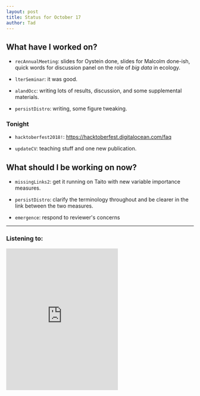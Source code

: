 ```yaml
---
layout: post 
title: Status for October 17 
author: Tad
---
```


## What have I worked on?

* `recAnnualMeeting`: slides for Oystein done, slides for Malcolm done-ish, quick words for discussion panel on the role of _big data_ in ecology. 

* `lterSeminar`: it was good. 

* `alandOcc`: writing lots of results, discussion, and some supplemental materials.

* `persistDistro`: writing, some figure tweaking. 






### Tonight

* `hacktoberfest2018!`: https://hacktoberfest.digitalocean.com/faq

* `updateCV`: teaching stuff and one new publication.






## What should I be working on now?

* `missingLinks2`: get it running on Taito with new variable importance measures. 

* `persistDistro`: clarify the terminology throughout and be clearer in the link between the two measures. 

* `emergence`: respond to reviewer's concerns






--- 

### Listening to:

<iframe src="https://open.spotify.com/embed/track/4NzbtTzsgL4DHqiQzrebut" width="300" height="380" frameborder="0" allowtransparency="true" allow="encrypted-media"></iframe>


<i class='fa fa-code' style='color:pink'></i>
